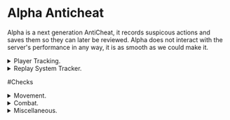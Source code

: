 # Alpha Anticheat
Alpha is a next generation AntiCheat,
it records suspicous actions and saves them so they can later be reviewed.
Alpha does not interact with the server's performance in any way, it is as smooth as we could make it.

<details>
  <summary>
    Player Tracking.
  </summary>
  <ul>
    <li>Movement Tracker
    <li>Lag Tracker
    <li>Rotation Tracker
    <li>Action Tracker
    <li>Flag Tracker
  </ul>
</details>
<details>
  <summary>
    Replay System Tracker.
  </summary>
  <ul>
    <li>Block placement Tracker
    <li>Block breaking Tracker
    <li>Movement Tracker
    <li>Rotations Tracker
    <li>Action Tracker
    <li>Death Tracker
    <li>Replay max time calculation
    <li>Replay speed increaser
    <li>Replay speed decreaser
    <li>Replay pausing
    <li>Replay unpausing
  </ul>
</details>

#Checks

<details>
  <summary>
    Movement.
  </summary>
  <ul>
    <li>Anti Immobile
      <li>Bhop
    <summary>
    Flight
  </summary>
  <ul>
    <li>A - (Check if a user keeps the same Y while in the air).
      <li>B - (Check if a user's Y goes up instead of down).
        <li>C - (Checks if a user is moving too fast while in the air).
    </ul>
    <summary>
    HighJump
  </summary>
  <ul>
    <li>A - (Checks if a user jumps way beyond the jump limit).
      <li>B - (Checks if an user jumps higher then HIS max jump height).
    </ul>
    <li>NoClip
    <summary>
    Speed
  </summary>
  <ul>
    <li>A - (Checks if a user is too fast while sneaking).
      <li>B - (Checks if a user is too fast without using sprint).
        <li>C- (Checks if a user is moving beyond the possible speed).
    </ul>
    <li>Step
    </ul>
  </ul>
</details>
<details>
  <summary>
    Combat.
  </summary>
  <ul>
    <summary>
    Aim Assist
  </summary>
  <ul>
    <li>A - (Checks for snappy rotations).
      <li>B - (Checks for a weird angle).
        <li>C - (Checks for constant rotation).
          <li>D - (Checks for invalid rotation).
            <li>E - (Checks for impossible rotation).
    </ul>
    <summary>
    Aura
  </summary>
  <ul>
    <li>A - (Checks if an user is hitting multiple targets).
      <li>B - (Checks if a user is target strafing around players).
        <li>C - (Checks for high hit accuracy).
          <li>D - (Checks if an user has their inventory open while attacking).
            <li>E - (Checks if an user has invalid movements while attacking).
              <li>F - (Checks for large head movements without decelerating).
    </ul>
    <li>AutoClicker
      <li>Criticals
        <li>Reach
    </ul>
  </ul>
</details>

<details>
  <summary>
    Miscellaneous.
  </summary>
  <ul>
    <li>EditionFaker
      <li>InventoryMove
    <summary>
    NoSlowDown
  </summary>
  <ul>
    <li>A - (Checks if the player does not slow down while consuming an consumable item).
      <li>B - (Checks if the player does not slow down while walking thru cobweb).
    </ul>
    <summary>
    Packets
  </summary>
  <ul>
    <li>A - (Checks if an user is hitting himself).
      <li>B - (Checks for invalid pitch).
        <li>C - (Checks if a player is sprinting an sneaking at the same time).
          <li>D - (Checks if a player does not have swing animations).
            <li>E - (Checks if a player is doing invalid movements while swimming).
              <li>[DISABLED] F - (Checks if the user is onground on the server but not on the client side).
                <li>G - (Check if a user is swimming in air).
                  <li>[DISABLED] G - (Checks if the player is spoofing onGround packets).
    </ul>
    <li>Timer
    </ul>
  </ul>
</details>
